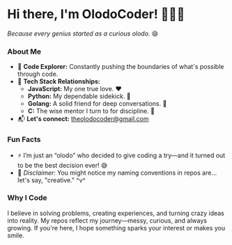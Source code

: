 # Hi there, I'm OlodoCoder! 🎉👨‍💻  
*Because every genius started as a curious olodo.* 😄

### About Me  
- 🚀 **Code Explorer:** Constantly pushing the boundaries of what's possible through code.  
- 🌱 **Tech Stack Relationships:**  
  - **JavaScript:** My one true love. ❤️  
  - **Python:** My dependable sidekick. 🐍  
  - **Golang:** A solid friend for deep conversations. 🔨  
  - **C:** The wise mentor I turn to for discipline. 🤔  
- 📬 **Let's connect:** [theolodocoder@gmail.com](mailto:theolodocoder@gmail.com)  

### Fun Facts  
- ⚡ I’m just an “olodo” who decided to give coding a try—and it turned out to be the best decision ever! 😅  
- 📝 *Disclaimer:* You might notice my naming conventions in repos are... let's say, "creative." ^v^  

### Why I Code  
I believe in solving problems, creating experiences, and turning crazy ideas into reality. My repos reflect my journey—messy, curious, and always growing. If you're here, I hope something sparks your interest or makes you smile.  
